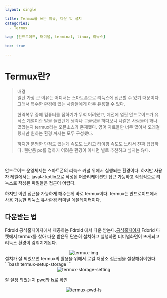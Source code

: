 ```yaml
---
layout: single

title: Termux를 쓰는 이유, 다운 및 설치
categories:
  - Termux

tag: [안드로이드, 터미널, terminal, linux, 리눅스]

toc: true

---
```

# Termux란?
>배경<br>
>일단 가장 큰 이유는 어디서든 스마트폰으로 리눅스에 접근할 수 있기 때문이다. 그래서 특수한 환경에 있는 사람들에게 아주 유용할 수 있다. 
>  
> 현역복무 중에 컴퓨터를 접하기가 무척 어려웠고, 예전에 얼핏 안드로이드가 유닉스 계열이란 말을 들었던게 생각나 구글링을 하다보니 나같은 사람들이 꽤나 많았는지 termux라는 오픈소스가 존재했다. 영어 자료들만 너무 많아서 오래걸렸지만 원하는 환경 까지는 모두 구성했다.   
> 
>하지만 분명한 단점도 있는게 속도도 느리고 타이핑 속도도 느려서 진짜 답답하다. 웬만큼 pc를 접하기 어려운 환경이 아니면 별로 추천하고 싶지는 않다.  
<br>

 안드로이드 운영체제는 스마트폰의 리눅스 커널 위에서 실행되는 환경이다. 하지만 사용자 레벨에서는 java나 kotlin으로 작성된 어플리케이션만 접근 가능하고 직접적으로 리눅스로 작성된 파일들은 접근이 어렵다.
 
 하지만 이런 접근을 가능하게 해주는게 바로 termux이다. termux는 안드로이드에서 사용 가능한 리눅스 유사환경 터미널 에뮬레이터이다.
 
## 다운받는 법
Fdroid 공식홈페이지에서 제공하는 Fdroid 에서 다운 받는다.[공식홈페이지](https://f-droid.org/ko/packages/com.termux/)
Fdorid 마켓에서 termux를 찾아 다운 받은뒤 단순히 설치하고 실행하면 터미널화면이 뜨게되고 리눅스 환경이 갖춰지게된다.

<center>
  <img alt="termux-img" src="https://user-images.githubusercontent.com/94548914/174541495-baefdf3f-f67e-4f9f-8152-90a2fe682bb1.jpeg" widht="50%">
</center>
설치가 잘 되었으면 termux의 활용을 위해서 로컬 저장소 접근권을 설정해줘야한다.
```bash
termux-setup-storage
```  
<center>
  <img alt="termux-storage-setting" src="https://user-images.githubusercontent.com/94548914/174541767-0097297f-656a-423c-8ceb-4dde3c14aadb.jpeg" widht="50%">
</center>


잘 설정 되었는지 pwd와 ls로 확인
<center>
  <img alt="termux-pwd-ls" src="https://user-images.githubusercontent.com/94548914/174541610-f60874b4-9a80-4ca6-a637-811634aceedc.jpeg" widht="50%">
</center>

